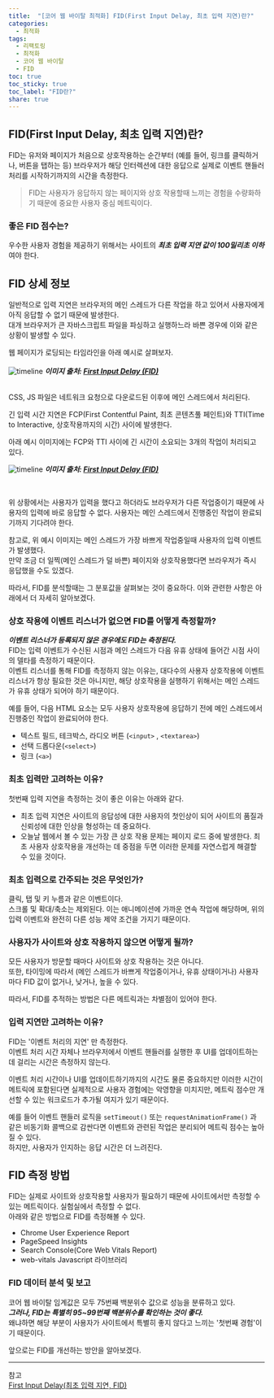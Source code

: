 ```yaml
---
title:  "[코어 웹 바이탈 최적화] FID(First Input Delay, 최초 입력 지연)란?"
categories: 
  - 최적화
tags:
  - 리팩토링
  - 최적화
  - 코어 웹 바이탈
  - FID
toc: true
toc_sticky: true
toc_label: "FID란?"
share: true
---
```


## FID(First Input Delay, 최초 입력 지연)란?

FID는 유저와 페이지가 처음으로 상호작용하는 순간부터 (예를 들어, 링크를 클릭하거나, 버튼을 탭하는 등) 브라우저가 해당 인터렉션에 대한 응답으로 실제로 이벤트 핸들러 처리를 시작하기까지의 시간을 측정한다.
<br>

> FID는 사용자가 응답하지 않는 페이지와 상호 작용할때 느끼는 경험을 수량화하기 때문에 중요한 사용자 중심 메트릭이다. <br>

### 좋은 FID 점수는?
우수한 사용자 경험을 제공하기 위해서는 사이트의 ***최초 입력 지연 값이 100밀리초 이하*** 여야 한다.


## FID 상세 정보
일반적으로 입력 지연은 브라우저의 메인 스레드가 다른 작업을 하고 있어서 사용자에게 아직 응답할 수 없기 때문에 발생한다. <br>
대개 브라우저가 큰 자바스크립트 파일을 파싱하고 실행하느라 바쁜 경우에 이와 같은 상황이 발생할 수 있다.

웹 페이지가 로딩되는 타임라인을 아래 예시로 살펴보자.
<br>
<br>
![timeline](https://web-dev.imgix.net/image/admin/9tm3f6pwlHMqNKuFvaP0.svg)
***이미지 출처: [First Input Delay (FID)](https://web.dev/i18n/en/fid/)***

<br>
CSS, JS 파일은 네트워크 요청으로 다운로드된 이후에 메인 스레드에서 처리된다. <br>

긴 입력 시간 지연은 FCP(First Contentful Paint, 최초 콘텐츠풀 페인트)와 TTI(Time to Interactive, 상호작용까지의 시간) 사이에 발생한다. <br>


아래 예시 이미지에는 FCP와 TTI 사이에 긴 시간이 소요되는 3개의 작업이 처리되고 있다. <br>

![timeline](https://web-dev.imgix.net/image/admin/krOoeuQ4TWCbt9t6v5Wf.svg)
***이미지 출처: [First Input Delay (FID)](https://web.dev/i18n/en/fid/)***


<br>

위 상황에서는 사용자가 입력을 했다고 하더라도 브라우저가 다른 작업중이기 때문에 사용자의 입력에 바로 응답할 수 없다. 사용자는 메인 스레드에서 진행중인 작업이 완료되기까지 기다려야 한다. <br>

참고로, 위 예시 이미지는 메인 스레드가 가장 바쁘게 작업중일때 사용자의 입력 이벤트가 발생했다. <br> 만약 조금 더 일찍(메인 스레드가 덜 바쁜) 페이지와 상호작용했다면 브라우저가 즉시 응답했을 수도 있겠다. <br>

따라서, FID를 분석할때는 그 분포값을 살펴보는 것이 중요하다. 이와 관련한 사항은 아래에서 더 자세히 알아보겠다. <br>


### 상호 작용에 이벤트 리스너가 없으면 FID를 어떻게 측정할까?
***이벤트 리스너가 등록되지 않은 경우에도 FID는 측정된다.*** <br>
FID는 입력 이벤트가 수신된 시점과 메인 스레드가 다음 유휴 상태에 들어간 시점 사이의 델타를 측정하기 때문이다. <br>
이벤트 리스너를 통해 FID를 측정하지 않는 이유는, 대다수의 사용자 상호작용에 이벤트 리스너가 항상 필요한 것은 아니지만, 해당 상호작용을 실행하기 위해서는 메인 스레드가 유휴 상태가 되어야 하기 때문이다.
<br>

예를 들어, 다음 HTML 요소는 모두 사용자 상호작용에 응답하기 전에 메인 스레드에서 진행중인 작업이 완료되어야 한다.
<br>

-  텍스트 필드, 테크박스, 라디오 버튼 (`<input>` , `<textarea>`)
-  선택 드롭다운(`<select>`)
-  링크 (`<a>`)


### 최초 입력만 고려하는 이유?
첫번째 입력 지연을 측정하는 것이 좋은 이유는 아래와 같다. <br>


- 최초 입력 지연은 사이트의 응답성에 대한 사용자의 첫인상이 되어 사이트의 품질과 신뢰성에 대한 인상을 형성하는 데 중요하다.
- 오늘날 웹에서 볼 수 있는 가장 큰 상호 작용 문제는 페이지 로드 중에 발생한다. 최초 사용자 상호작용을 개선하는 데 중점을 두면 이러한 문제를 자연스럽게 해결할 수 있을 것이다.



### 최초 입력으로 간주되는 것은 무엇인가?
클릭, 탭 및 키 누름과 같은 이벤트이다. <br>
스크롤 및 확대/축소는 제외된다. 이는 애니메이션에 가까운 연속 작업에 해당하며, 위의 입력 이벤트와 완전히 다른 성능 제약 조건을 가지기 때문이다. <br>


### 사용자가 사이트와 상호 작용하지 않으면 어떻게 될까?
모든 사용자가 방문할 때마다 사이트와 상호 작용하는 것은 아니다. <br>
또한, 타이밍에 따라서 (메인 스레드가 바쁘게 작업중이거나, 유휴 상태이거나) 사용자마다 FID 값이 없거나, 낮거나, 높을 수 있다. <br>

따라서, FID를 추적하는 방법은 다른 메트릭과는 차별점이 있어야 한다.


### 입력 지연만 고려하는 이유?
FID는 '이벤트 처리의 지연' 만 측정한다. <br> 이벤트 처리 시간 자체나 브라우저에서 이벤트 핸들러를 실행한 후 UI를 업데이트하는 데 걸리는 시간은 측정하지 않는다. <br>

이벤트 처리 시간이나 UI를 업데이트하기까지의 시간도 물론 중요하지만 이러한 시간이 메트릭에 포함된다면 실제적으로 사용자 경험에는 악영향을 미치지만, 메트릭 점수만 개선할 수 있는 워크로드가 추가될 여지가 있기 때문이다. <br>

예를 들어 이벤트 핸들러 로직을 `setTimeout()` 또는 `requestAnimationFrame()` 과 같은 비동기화 콜백으로 감싼다면 이벤트와 관련된 작업은 분리되어 메트릭 점수는 높아질 수 있다. <br>
하지만, 사용자가 인지하는 응답 시간은 더 느려진다. 


## FID 측정 방법
FID는 실제로 사이트와 상호작용할 사용자가 필요하기 때문에 사이트에서만 측정할 수 있는 메트릭이다. 실험실에서 측정할 수 없다. <br>
아래와 같은 방법으로 FID를 측정해볼 수 있다.

- Chrome User Experience Report
- PageSpeed Insights
- Search Console(Core Web Vitals Report)
- web-vitals Javascript 라이브러리


### FID 데이터 분석 및 보고
코어 웹 바이탈 임계값은 모두 75번째 백분위수 값으로 성능을 분류하고 있다. <br>
***그러나, FID는 특별히 95~99번째 백분위수를 확인하는 것이 좋다.*** <br>
왜냐하면 해당 부분이 사용자가 사이트에서 특별히 좋지 않다고 느끼는 '첫번째 경험'이기 때문이다.

앞으로는 FID를 개선하는 방안을 알아보겠다.

---
참고 <br>
[First Input Delay(최초 입력 지연, FID)](https://web.dev/fid/)